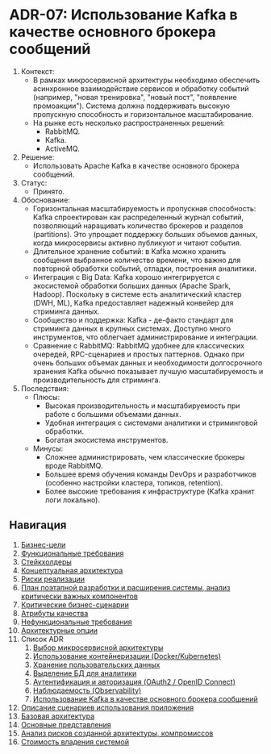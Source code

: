 # ADR-07: Использование Kafka в качестве основного брокера сообщений

1. Контекст:
   * В рамках микросервисной архитектуры необходимо обеспечить асинхронное взаимодействие сервисов и обработку событий (например, "новая тренировка", "новый пост", "появление промоакции"). Система должна поддерживать высокую пропускную способность и горизонтальное масштабирование.
   * На рынке есть несколько распространенных решений:
       * RabbitMQ.
       * Kafka.
       * ActiveMQ.
2. Решение:
    * Использовать Apache Kafka в качестве основного брокера сообщений.
3. Статус:
    * Принято.
4. Обоснование:
    * Горизонтальная масштабируемость и пропускная способность: Kafka спроектирован как распределенный журнал событий, позволяющий наращивать количество брокеров и разделов (partitions). Это упрощает поддержку больших объемов данных, когда микросервисы активно публикуют и читают события.
    * Длительное хранение событий: в Kafka можно хранить сообщения выбранное количество времени, что важно для повторной обработки событий, отладки, построения аналитики.
    * Интеграция с Big Data: Kafka хорошо интегрируется с экосистемой обработки больших данных (Apache Spark, Hadoop). Поскольку в системе есть аналитический кластер (DWH, ML), Kafka предоставляет надежный конвейер для стриминга данных.
    * Сообщество и поддержка: Kafka - де-факто стандарт для стриминга данных в крупных системах. Доступно много инструментов, что облегчает администрирование и интеграции.
    * Сравнение с RabbitMQ: RabbitMQ удобнее для классических очередей, RPC-сценариев и простых паттернов. Однако при очень больших объемах данных и необходимости долгосрочного хранения Kafka обычно показывает лучшую масштабируемость и производительность для стриминга.
5. Последствия:
    * Плюсы:
      * Высокая производительность и масштабируемость при работе с большими объемами данных.
      * Удобная интеграция с системами аналитики и стриминговой обработки.
      * Богатая экосистема инструментов.
    * Минусы:
      * Сложнее администрировать, чем классические брокеры вроде RabbitMQ.
      * Большее время обучения команды DevOps и разработчиков (особенно настройки кластера, топиков, retention).
      * Более высокие требования к инфраструктуре (Kafka хранит логи локально).

## Навигация

1. [Бизнес-цели](https://github.com/f0rw4rd-dev/sb-final-project/blob/main/business_objectives.md)
2. [Функциональные требования](https://github.com/f0rw4rd-dev/sb-final-project/blob/main/functional_requirements.md)
3. [Стейкхолдеры](https://github.com/f0rw4rd-dev/sb-final-project/blob/main/stakeholders.md)
4. [Концептуальная архитектура](https://github.com/f0rw4rd-dev/sb-final-project/blob/main/concept_architecture.md)
5. [Риски реализации](https://github.com/f0rw4rd-dev/sb-final-project/blob/main/implementation_risks.md)
6. [План поэтапной разработки и расширения системы, анализ критически важных компонентов](https://github.com/f0rw4rd-dev/sb-final-project/blob/main/development_plan.md)
7. [Критические бизнес-сценарии](https://github.com/f0rw4rd-dev/sb-final-project/blob/main/critical_business_scenarios.md)
8. [Атрибуты качества](https://github.com/f0rw4rd-dev/sb-final-project/blob/main/quality_attributes.md)
9. [Нефункциональные требования](https://github.com/f0rw4rd-dev/sb-final-project/blob/main/nonfunctional_requirements.md)
10. [Архитектурные опции](https://github.com/f0rw4rd-dev/sb-final-project/blob/main/architectural_options.md)
11. Список ADR
    1. [Выбор микросервисной архитектуры](https://github.com/f0rw4rd-dev/sb-final-project/blob/main/adr_01.md)
    2. [Использование контейнеризации (Docker/Kubernetes)](https://github.com/f0rw4rd-dev/sb-final-project/blob/main/adr_02.md)
    3. [Хранение пользовательских данных](https://github.com/f0rw4rd-dev/sb-final-project/blob/main/adr_03.md)
    4. [Выделение БД для аналитики](https://github.com/f0rw4rd-dev/sb-final-project/blob/main/adr_04.md)
    5. [Аутентификация и авторизация (OAuth2 / OpenID Connect)](https://github.com/f0rw4rd-dev/sb-final-project/blob/main/adr_05.md)
    6. [Наблюдаемость (Observability)](https://github.com/f0rw4rd-dev/sb-final-project/blob/main/adr_06.md)
    7. [Использование Kafka в качестве основного брокера сообщений](https://github.com/f0rw4rd-dev/sb-final-project/blob/main/adr_07.md)
12. [Описание сценариев использования приложения](https://github.com/f0rw4rd-dev/sb-final-project/blob/main/use_cases.md)
13. [Базовая архитектура](https://github.com/f0rw4rd-dev/sb-final-project/blob/main/basic_architecture.md)
14. [Основные представления](https://github.com/f0rw4rd-dev/sb-final-project/blob/main/views.md)
15. [Анализ рисков созданной архитектуры, компромиссов](https://github.com/f0rw4rd-dev/sb-final-project/blob/main/architecture_risks.md)
16. [Стоимость владения системой](https://github.com/f0rw4rd-dev/sb-final-project/blob/main/costs.md)